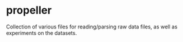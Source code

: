 # propeller
Collection of various files for reading/parsing raw data files, as well as experiments on the datasets.

